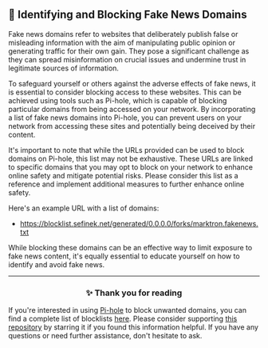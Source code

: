 <!-- [[> SEO
###### Title: 
###### Description: 
###### Tags: 
###### Canonical: /viewer/info/block/Fake_news
]]> -->

## 📰 Identifying and Blocking Fake News Domains
Fake news domains refer to websites that deliberately publish false or misleading information with the aim of manipulating public opinion or generating traffic for their own gain.
They pose a significant challenge as they can spread misinformation on crucial issues and undermine trust in legitimate sources of information.

To safeguard yourself or others against the adverse effects of fake news, it is essential to consider blocking access to these websites.
This can be achieved using tools such as Pi-hole, which is capable of blocking particular domains from being accessed on your network.
By incorporating a list of fake news domains into Pi-hole, you can prevent users on your network from accessing these sites and potentially being deceived by their content.

It's important to note that while the URLs provided can be used to block domains on Pi-hole, this list may not be exhaustive.
These URLs are linked to specific domains that you may opt to block on your network to enhance online safety and mitigate potential risks.
Please consider this list as a reference and implement additional measures to further enhance online safety.

Here's an example URL with a list of domains:
- https://blocklist.sefinek.net/generated/0.0.0.0/forks/marktron.fakenews.txt

While blocking these domains can be an effective way to limit exposure to fake news content, it's equally essential to educate yourself on how to identify and avoid fake news.


<hr>
<h3 align="center">✨ Thank you for reading</h3>
If you're interested in using <a href="../What%20is%20Pi-hole.md">Pi-hole</a> to block unwanted domains, you can find a complete list of blocklists <a href="../../../lists/md/Pi-hole.md">here</a>.
Please consider supporting <a href="https://github.com/sefinek24/Sefinek-Blocklist-Collection" target="_blank">this repository</a> by starring it if you found this information helpful.
If you have any questions or need further assistance, don't hesitate to ask.